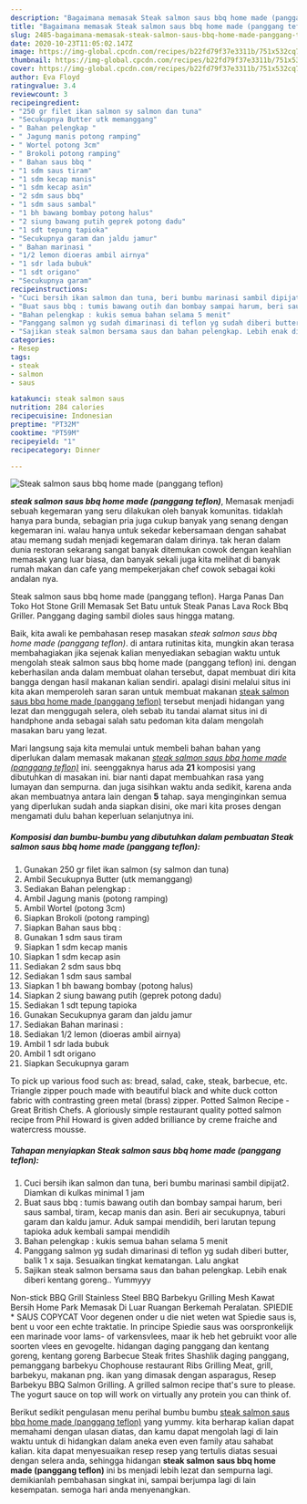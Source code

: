 ```yaml
---
description: "Bagaimana memasak Steak salmon saus bbq home made (panggang teflon) Lezat"
title: "Bagaimana memasak Steak salmon saus bbq home made (panggang teflon) Lezat"
slug: 2485-bagaimana-memasak-steak-salmon-saus-bbq-home-made-panggang-teflon-lezat
date: 2020-10-23T11:05:02.147Z
image: https://img-global.cpcdn.com/recipes/b22fd79f37e3311b/751x532cq70/steak-salmon-saus-bbq-home-made-panggang-teflon-foto-resep-utama.jpg
thumbnail: https://img-global.cpcdn.com/recipes/b22fd79f37e3311b/751x532cq70/steak-salmon-saus-bbq-home-made-panggang-teflon-foto-resep-utama.jpg
cover: https://img-global.cpcdn.com/recipes/b22fd79f37e3311b/751x532cq70/steak-salmon-saus-bbq-home-made-panggang-teflon-foto-resep-utama.jpg
author: Eva Floyd
ratingvalue: 3.4
reviewcount: 3
recipeingredient:
- "250 gr filet ikan salmon sy salmon dan tuna"
- "Secukupnya Butter utk memanggang"
- " Bahan pelengkap "
- " Jagung manis potong ramping"
- " Wortel potong 3cm"
- " Brokoli potong ramping"
- " Bahan saus bbq "
- "1 sdm saus tiram"
- "1 sdm kecap manis"
- "1 sdm kecap asin"
- "2 sdm saus bbq"
- "1 sdm saus sambal"
- "1 bh bawang bombay potong halus"
- "2 siung bawang putih geprek potong dadu"
- "1 sdt tepung tapioka"
- "Secukupnya garam dan jaldu jamur"
- " Bahan marinasi "
- "1/2 lemon dioeras ambil airnya"
- "1 sdr lada bubuk"
- "1 sdt origano"
- "Secukupnya garam"
recipeinstructions:
- "Cuci bersih ikan salmon dan tuna, beri bumbu marinasi sambil dipijat2. Diamkan di kulkas minimal 1 jam"
- "Buat saus bbq : tumis bawang outih dan bombay sampai harum, beri saus sambal, tiram, kecap manis dan asin. Beri air secukupnya, taburi garam dan kaldu jamur. Aduk sampai mendidih, beri larutan tepung tapioka aduk kembali sampai mendidih"
- "Bahan pelengkap : kukis semua bahan selama 5 menit"
- "Panggang salmon yg sudah dimarinasi di teflon yg sudah diberi butter, balik 1 x saja. Sesuaikan tingkat kematangan. Lalu angkat"
- "Sajikan steak salmon bersama saus dan bahan pelengkap. Lebih enak diberi kentang goreng.. Yummyyy"
categories:
- Resep
tags:
- steak
- salmon
- saus

katakunci: steak salmon saus 
nutrition: 284 calories
recipecuisine: Indonesian
preptime: "PT32M"
cooktime: "PT59M"
recipeyield: "1"
recipecategory: Dinner

---
```



![Steak salmon saus bbq home made (panggang teflon)](https://img-global.cpcdn.com/recipes/b22fd79f37e3311b/751x532cq70/steak-salmon-saus-bbq-home-made-panggang-teflon-foto-resep-utama.jpg)

<b><i>steak salmon saus bbq home made (panggang teflon)</i></b>, Memasak menjadi sebuah kegemaran yang seru dilakukan oleh banyak komunitas. tidaklah hanya para bunda, sebagian pria juga cukup banyak yang senang dengan kegemaran ini. walau hanya untuk sekedar kebersamaan dengan sahabat atau memang sudah menjadi kegemaran dalam dirinya. tak heran dalam dunia restoran sekarang sangat banyak ditemukan cowok dengan keahlian memasak yang luar biasa, dan banyak sekali juga kita melihat di banyak rumah makan dan cafe yang mempekerjakan chef cowok sebagai koki andalan nya.

Steak salmon saus bbq home made (panggang teflon). Harga Panas Dan Toko Hot Stone Grill Memasak Set Batu untuk Steak Panas Lava Rock Bbq Griller. Panggang daging sambil dioles saus hingga matang.

Baik, kita awali ke pembahasan resep masakan <i>steak salmon saus bbq home made (panggang teflon)</i>. di antara rutinitas kita, mungkin akan terasa membahagiakan jika sejenak kalian menyediakan sebagian waktu untuk mengolah steak salmon saus bbq home made (panggang teflon) ini. dengan keberhasilan anda dalam membuat olahan tersebut, dapat membuat diri kita bangga dengan hasil makanan kalian sendiri. apalagi disini melalui situs ini kita akan memperoleh saran saran untuk membuat makanan <u>steak salmon saus bbq home made (panggang teflon)</u> tersebut menjadi hidangan yang lezat dan menggugah selera, oleh sebab itu tandai alamat situs ini di handphone anda sebagai salah satu pedoman kita dalam mengolah masakan baru yang lezat.


Mari langsung saja kita memulai untuk membeli bahan bahan yang diperlukan dalam memasak makanan <u><i>steak salmon saus bbq home made (panggang teflon)</i></u> ini. seenggaknya harus ada <b>21</b> komposisi yang dibutuhkan di masakan ini. biar nanti dapat membuahkan rasa yang lumayan dan sempurna. dan juga sisihkan waktu anda sedikit, karena anda akan membuatnya antara lain dengan <b>5</b> tahap. saya menginginkan semua yang diperlukan sudah anda siapkan disini, oke mari kita proses dengan mengamati dulu bahan keperluan selanjutnya ini.

<!--inarticleads1-->

##### Komposisi dan bumbu-bumbu yang dibutuhkan dalam pembuatan Steak salmon saus bbq home made (panggang teflon):

1. Gunakan 250 gr filet ikan salmon (sy salmon dan tuna)
1. Ambil Secukupnya Butter (utk memanggang)
1. Sediakan  Bahan pelengkap :
1. Ambil  Jagung manis (potong ramping)
1. Ambil  Wortel (potong 3cm)
1. Siapkan  Brokoli (potong ramping)
1. Siapkan  Bahan saus bbq :
1. Gunakan 1 sdm saus tiram
1. Siapkan 1 sdm kecap manis
1. Siapkan 1 sdm kecap asin
1. Sediakan 2 sdm saus bbq
1. Sediakan 1 sdm saus sambal
1. Siapkan 1 bh bawang bombay (potong halus)
1. Siapkan 2 siung bawang putih (geprek potong dadu)
1. Sediakan 1 sdt tepung tapioka
1. Gunakan Secukupnya garam dan jaldu jamur
1. Sediakan  Bahan marinasi :
1. Sediakan 1/2 lemon (dioeras ambil airnya)
1. Ambil 1 sdr lada bubuk
1. Ambil 1 sdt origano
1. Siapkan Secukupnya garam


To pick up various food such as: bread, salad, cake, steak, barbecue, etc. Triangle zipper pouch made with beautiful black and white duck cotton fabric with contrasting green metal (brass) zipper. Potted Salmon Recipe - Great British Chefs. A gloriously simple restaurant quality potted salmon recipe from Phil Howard is given added brilliance by creme fraiche and watercress mousse. 

<!--inarticleads2-->

##### Tahapan menyiapkan Steak salmon saus bbq home made (panggang teflon):

1. Cuci bersih ikan salmon dan tuna, beri bumbu marinasi sambil dipijat2. Diamkan di kulkas minimal 1 jam
1. Buat saus bbq : tumis bawang outih dan bombay sampai harum, beri saus sambal, tiram, kecap manis dan asin. Beri air secukupnya, taburi garam dan kaldu jamur. Aduk sampai mendidih, beri larutan tepung tapioka aduk kembali sampai mendidih
1. Bahan pelengkap : kukis semua bahan selama 5 menit
1. Panggang salmon yg sudah dimarinasi di teflon yg sudah diberi butter, balik 1 x saja. Sesuaikan tingkat kematangan. Lalu angkat
1. Sajikan steak salmon bersama saus dan bahan pelengkap. Lebih enak diberi kentang goreng.. Yummyyy


Non-stick BBQ Grill Stainless Steel BBQ Barbekyu Grilling Mesh Kawat Bersih Home Park Memasak Di Luar Ruangan Berkemah Peralatan. SPIEDIE * SAUS COPYCAT Voor degenen onder u die niet weten wat Spiedie saus is, bent u voor een echte traktatie. In principe Spiedie saus was oorspronkelijk een marinade voor lams- of varkensvlees, maar ik heb het gebruikt voor alle soorten vlees en gevogelte. hidangan daging panggang dan kentang goreng, kentang goreng Barbecue Steak frites Shashlik daging panggang, pemanggang barbekyu Chophouse restaurant Ribs Grilling Meat, grill, barbekyu, makanan png. ikan yang dimasak dengan asparagus, Resep Barbekyu BBQ Salmon Grilling. A grilled salmon recipe that&#39;s sure to please. The yogurt sauce on top will work on virtually any protein you can think of. 

Berikut sedikit pengulasan menu perihal bumbu bumbu <u>steak salmon saus bbq home made (panggang teflon)</u> yang yummy. kita berharap kalian dapat memahami dengan ulasan diatas, dan kamu dapat mengolah lagi di lain waktu untuk di hidangkan dalam aneka even even family atau sahabat kalian. kita dapat menyesuaikan resep resep yang tertulis diatas sesuai dengan selera anda, sehingga hidangan <b>steak salmon saus bbq home made (panggang teflon)</b> ini bs menjadi lebih lezat dan sempurna lagi. demikianlah pembahasan singkat ini, sampai berjumpa lagi di lain kesempatan. semoga hari anda menyenangkan.
